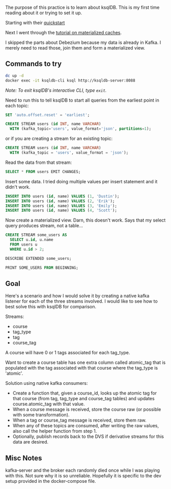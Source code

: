 The purpose of this practice is to learn about ksqlDB. This is my first time reading about it or trying to set it up.

Starting with their [quickstart](https://ksqldb.io/quickstart.html)

Next I went through the [tutorial on materialized caches](https://docs.ksqldb.io/en/latest/tutorials/materialized/?_ga=2.118896713.1192941730.1606942292-720229173.1596646518).

I skipped the parts about Debezium because my data is already in Kafka. I merely need to read those, join them and form a materialized view.

## Commands to try

```sh
dc up -d
docker exec -it ksqldb-cli ksql http://ksqldb-server:8088
```

_Note: To exit ksqlDB's interactive CLI, type `exit`._

Need to run this to tell ksqlDB to start all queries from the earliest point in each topic:
```sql
SET 'auto.offset.reset' = 'earliest';
```

```sql
CREATE STREAM users (id INT, name VARCHAR)
  WITH (kafka_topic='users', value_format='json', partitions=1);
```

or if you are creating a stream for an existing topic:

```sql
CREATE STREAM users (id INT, name VARCHAR)
  WITH (kafka_topic = 'users', value_format = 'json');
```

Read the data from that stream:

```sql
SELECT * FROM users EMIT CHANGES;
```

Insert some data. I tried doing multiple values per insert statement and it didn't work.

```sql
INSERT INTO users (id, name) VALUES (1, 'Dustin');
INSERT INTO users (id, name) VALUES (2, 'Erik');
INSERT INTO users (id, name) VALUES (3, 'Emily');
INSERT INTO users (id, name) VALUES (4, 'Scott');
```

Now create a materialized view. Darn, this doesn't work. Says that my select query produces stream, not a table...

```sql
CREATE STREAM some_users AS
  SELECT u.id, u.name
  FROM users u
  WHERE u.id > 2;

DESCRIBE EXTENDED some_users;

PRINT SOME_USERS FROM BEGINNING;
```

## Goal

Here's a scenario and how I would solve it by creating a native kafka listener for each of the three streams involved. I would like to see how to best solve this with ksqlDB for comparison.

Streams:
- course
- tag_type
- tag
- course_tag

A course will have 0 or 1 tags associated for each tag_type.

Want to create a course table has one extra column called atomic_tag that is populated with the tag associated with that course where the tag_type is 'atomic'.

Solution using native kafka consumers:

- Create a function that, given a course_id, looks up the atomic tag for that course (from tag, tag_type and course_tag tables) and updates course.atomic_tag with that value.
- When a course message is received, store the course raw (or possible with some transformation).
- When a tag or course_tag message is received, store them raw.
- When any of these topics are consumed, after writing the raw values, also call the helper function from step 1.
- Optionally, publish records back to the DVS if derivative streams for this data are desired.

## Misc Notes

kafka-server and the broker each randomly died once while I was playing with this. Not sure why it is so unreliable. Hopefully it is specific to the dev setup provided in the docker-compose file.